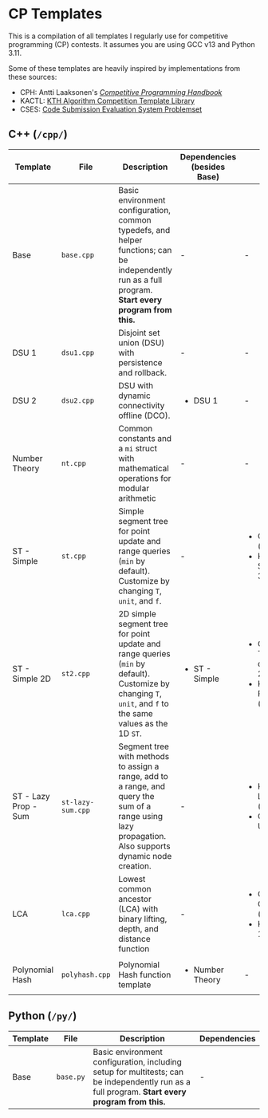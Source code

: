 # CP Templates

This is a compilation of all templates I regularly use for competitive programming (CP) contests. It assumes you are using GCC v13 and Python 3.11.

Some of these templates are heavily inspired by implementations from these sources:
- CPH: Antti Laaksonen's [*Competitive Programming Handbook*](https://cses.fi/book/book.pdf)
- KACTL: [KTH Algorithm Competition Template Library](https://github.com/kth-competitive-programming/kactl/blob/main/kactl.pdf)
- CSES: [Code Submission Evaluation System Problemset](https://cses.fi/problemset/)

## C++ (`/cpp/`)
| Template | File | Description | Dependencies (besides Base) | Inspirations |
| - | - | - | - | - |
| Base | `base.cpp` | Basic environment configuration, common typedefs, and helper functions; can be independently run as a full program. **Start every program from this.** | - | - |
| DSU 1 | `dsu1.cpp` | Disjoint set union (DSU) with persistence and rollback. | - | - |
| DSU 2 | `dsu2.cpp` | DSU with dynamic connectivity offline (DCO). | <ul><li>DSU 1</li></ul> | - |
| Number Theory | `nt.cpp` | Common constants and a `mi` struct with mathematical operations for modular arithmetic | - | - |
| ST - Simple | `st.cpp` | Simple segment tree for point update and range queries (`min` by default). Customize by changing `T`, `unit`, and `f`. | - | <ul><li>CPH Segment Tree (pp. 91)</li><li>KACTL SegmentTree.h (pp. 3)</li></ul>
| ST - Simple 2D | `st2.cpp` | 2D simple segment tree for point update and range queries (`min` by default). Customize by changing `T`, `unit`, and `f` to the same values as the 1D `ST`. | <ul><li>ST - Simple</li></ul> | <ul><li>CPH Segment Tree Two-dimensionality (pp. 274)</li><li>KACTL FenwickTree2d.h (pp. 4)</li></ul> |
| ST - Lazy Prop - Sum | `st-lazy-sum.cpp` | Segment tree with methods to assign a range, add to a range, and query the sum of a range using lazy propagation. Also supports dynamic node creation. | - | <ul><li>KACTL LazySegmentTree.h (pp. 3)</li><li>CSES (Range Updates and Sums)</li></ul> |
| LCA | `lca.cpp` | Lowest common ancestor (LCA) with binary lifting, depth, and distance function | - | <ul><li>CPH Lowest Common Ancestor (pp. 177-180)</li><li>KACTL LCA.h (pp. 15)</li></ul> |
| Polynomial Hash | `polyhash.cpp` | Polynomial Hash function template | <ul><li>Number Theory</li></ul> | - |

## Python (`/py/`)
| Template | File | Description | Dependencies |
| - | - | - | - |
| Base | `base.py` | Basic environment configuration, including setup for multitests; can be independently run as a full program. **Start every program from this.** | - |